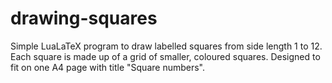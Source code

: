 # drawing-squares

Simple LuaLaTeX program to draw labelled squares from side length 1 to 12. Each square is made up of a grid of smaller, coloured squares. Designed to fit on one A4 page with title "Square numbers".

